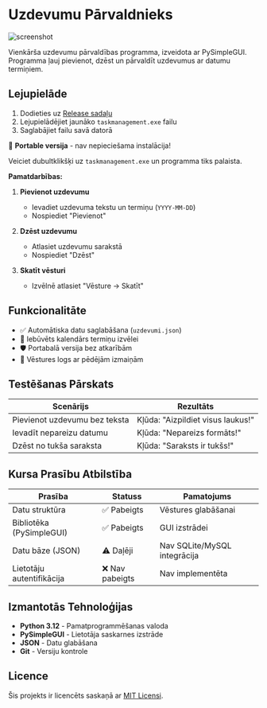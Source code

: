 # Uzdevumu Pārvaldnieks

![screenshot](https://github.com/user-attachments/assets/c36ea4a7-f840-4640-8701-d93535e06be6)


Vienkārša uzdevumu pārvaldības programma, izveidota ar PySimpleGUI. Programma ļauj pievienot, dzēst un pārvaldīt uzdevumus ar datumu termiņiem.


## Lejupielāde

1. Dodieties uz [Release sadaļu]([https://github.com/yourusername/task-manager/releases](https://github.com/nils59/taskmanagement/releases/tag/1.0))
2. Lejupielādējiet jaunāko `taskmanagement.exe` failu
3. Saglabājiet failu savā datorā


🚀 **Portable versija** - nav nepieciešama instalācija!  

Veiciet dubultklikšķi uz `taskmanagement.exe` un programma tiks palaista.


**Pamatdarbības:**
1. **Pievienot uzdevumu**  
   - Ievadiet uzdevuma tekstu un termiņu (`YYYY-MM-DD`)  
   - Nospiediet "Pievienot"

2. **Dzēst uzdevumu**  
   - Atlasiet uzdevumu sarakstā  
   - Nospiediet "Dzēst"

3. **Skatīt vēsturi**  
   - Izvēlnē atlasiet "Vēsture → Skatīt"


## Funkcionalitāte
- ✅ Automātiska datu saglabāšana (`uzdevumi.json`)
- 📅 Iebūvēts kalendārs termiņu izvēlei
- 🛡️ Portabalā versija bez atkarībām
- 🔄 Vēstures logs ar pēdējām izmaiņām


## Testēšanas Pārskats

| Scenārijs                 | Rezultāts                         |
|---------------------------|-----------------------------------|
| Pievienot uzdevumu bez teksta | Kļūda: "Aizpildiet visus laukus!" |
| Ievadīt nepareizu datumu  | Kļūda: "Nepareizs formāts!"       |
| Dzēst no tukša saraksta   | Kļūda: "Saraksts ir tukšs!"       |


## Kursa Prasību Atbilstība

| Prasība                   | Statuss        | Pamatojums               |
|---------------------------|----------------|--------------------------|
| Datu struktūra            | ✅ Pabeigts    | Vēstures glabāšanai      |
| Bibliotēka (PySimpleGUI)  | ✅ Pabeigts    | GUI izstrādei            |
| Datu bāze (JSON)          | ⚠️ Daļēji     | Nav SQLite/MySQL integrācija |
| Lietotāju autentifikācija | ❌ Nav pabeigts | Nav implementēta         |


## Izmantotās Tehnoloģijas
- **Python 3.12** - Pamatprogrammēšanas valoda  
- **PySimpleGUI** - Lietotāja saskarnes izstrāde  
- **JSON** - Datu glabāšana  
- **Git** - Versiju kontrole  


## Licence
Šis projekts ir licencēts saskaņā ar [MIT Licensi](LICENSE).
